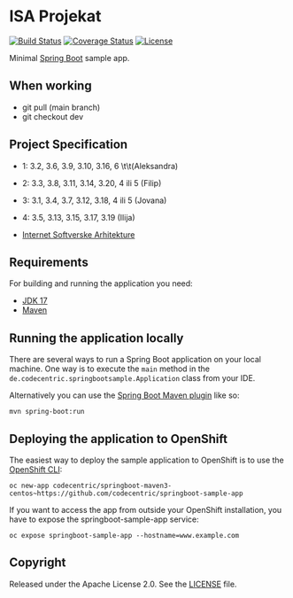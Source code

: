# ISA Projekat

[![Build Status](https://travis-ci.org/codecentric/springboot-sample-app.svg?branch=master)](https://travis-ci.org/codecentric/springboot-sample-app)
[![Coverage Status](https://coveralls.io/repos/github/codecentric/springboot-sample-app/badge.svg?branch=master)](https://coveralls.io/github/codecentric/springboot-sample-app?branch=master)
[![License](http://img.shields.io/:license-apache-blue.svg)](http://www.apache.org/licenses/LICENSE-2.0.html)

Minimal [Spring Boot](http://projects.spring.io/spring-boot/) sample app.

## When working
- git pull (main branch)
- git checkout dev

## Project Specification

- 1: 3.2, 3.6, 3.9, 3.10, 3.16, 6 \t\t(Aleksandra)
- 2: 3.3, 3.8, 3.11, 3.14, 3.20, 4 ili 5    (Filip)
- 3: 3.1, 3.4, 3.7, 3.12, 3.18, 4 ili 5     (Jovana)
- 4: 3.5, 3.13, 3.15, 3.17, 3.19            (Ilija)


- [Internet Softverske Arhitekture](https://github.com/ivana-k/isa-vezbe/blob/main/Specifikacija%20projekta/Specifikacija%20projekta%20E2-IN%20ISA%202022_2023.pdf)
## Requirements

For building and running the application you need:

- [JDK 17](https://www.oracle.com/java/technologies/downloads/#jdk17-windows)
- [Maven](https://maven.apache.org)

## Running the application locally

There are several ways to run a Spring Boot application on your local machine. One way is to execute the `main` method in the `de.codecentric.springbootsample.Application` class from your IDE.

Alternatively you can use the [Spring Boot Maven plugin](https://docs.spring.io/spring-boot/docs/current/reference/html/build-tool-plugins-maven-plugin.html) like so:

```shell
mvn spring-boot:run
```

## Deploying the application to OpenShift

The easiest way to deploy the sample application to OpenShift is to use the [OpenShift CLI](https://docs.openshift.org/latest/cli_reference/index.html):

```shell
oc new-app codecentric/springboot-maven3-centos~https://github.com/codecentric/springboot-sample-app
```

If you want to access the app from outside your OpenShift installation, you have to expose the springboot-sample-app service:

```shell
oc expose springboot-sample-app --hostname=www.example.com
```

## Copyright

Released under the Apache License 2.0. See the [LICENSE](https://github.com/codecentric/springboot-sample-app/blob/master/LICENSE) file.
